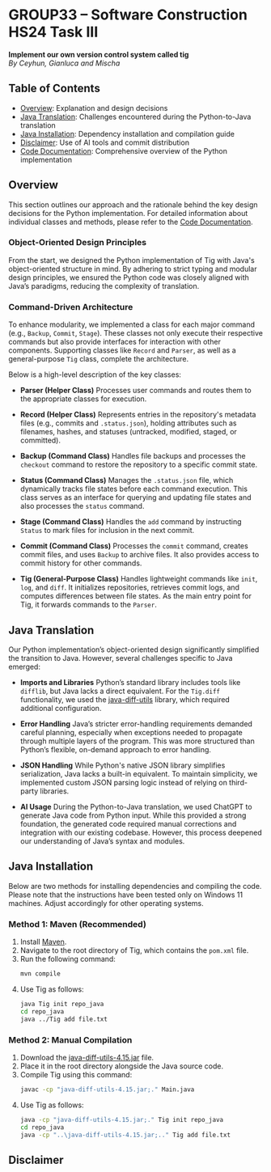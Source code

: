 # GROUP33 – Software Construction HS24 Task III
**Implement our own version control system called tig**\
*By Ceyhun, Gianluca and Mischa*

## Table of Contents
- [Overview](#overview): Explanation and design decisions
- [Java Translation](#java-translation): Challenges encountered during the Python-to-Java translation
- [Java Installation](#java-installation): Dependency installation and compilation guide
- [Disclaimer](#disclaimer): Use of AI tools and commit distribution
- [Code Documentation](#interpreter-documentation): Comprehensive overview of the Python implementation

## Overview
This section outlines our approach and the rationale behind the key design decisions for the Python implementation. For detailed information about individual classes and methods, please refer to the [Code Documentation](#code-documentation).

### Object-Oriented Design Principles
From the start, we designed the Python implementation of Tig with Java's object-oriented structure in mind. By adhering to strict typing and modular design principles, we ensured the Python code was closely aligned with Java’s paradigms, reducing the complexity of translation.

### Command-Driven Architecture
To enhance modularity, we implemented a class for each major command (e.g., `Backup`, `Commit`, `Stage`). These classes not only execute their respective commands but also provide interfaces for interaction with other components. Supporting classes like `Record` and `Parser`, as well as a general-purpose `Tig` class, complete the architecture.

Below is a high-level description of the key classes:

- **Parser (Helper Class)**
  Processes user commands and routes them to the appropriate classes for execution.

- **Record (Helper Class)**
  Represents entries in the repository's metadata files (e.g., commits and `.status.json`), holding attributes such as filenames, hashes, and statuses (untracked, modified, staged, or committed). 

- **Backup (Command Class)**
  Handles file backups and processes the `checkout` command to restore the repository to a specific commit state.

- **Status (Command Class)**
  Manages the `.status.json` file, which dynamically tracks file states before each command execution. This class serves as an interface for querying and updating file states and also processes the `status` command.

- **Stage (Command Class)**
  Handles the `add` command by instructing `Status` to mark files for inclusion in the next commit.

- **Commit (Command Class)**
  Processes the `commit` command, creates commit files, and uses `Backup` to archive files. It also provides access to commit history for other commands.

- **Tig (General-Purpose Class)**
  Handles lightweight commands like `init`, `log`, and `diff`. It initializes repositories, retrieves commit logs, and computes differences between file states. As the main entry point for Tig, it forwards commands to the `Parser`.

## Java Translation
Our Python implementation’s object-oriented design significantly simplified the transition to Java. However, several challenges specific to Java emerged:

- **Imports and Libraries**
  Python’s standard library includes tools like `difflib`, but Java lacks a direct equivalent. For the `Tig.diff` functionality, we used the [java-diff-utils](https://github.com/java-diff-utils/java-diff-utils) library, which required additional configuration.

- **Error Handling**
  Java’s stricter error-handling requirements demanded careful planning, especially when exceptions needed to propagate through multiple layers of the program. This was more structured than Python’s flexible, on-demand approach to error handling.

- **JSON Handling**
  While Python's native JSON library simplifies serialization, Java lacks a built-in equivalent. To maintain simplicity, we implemented custom JSON parsing logic instead of relying on third-party libraries.

- **AI Usage**
  During the Python-to-Java translation, we used ChatGPT to generate Java code from Python input. While this provided a strong foundation, the generated code required manual corrections and integration with our existing codebase. However, this process deepened our understanding of Java’s syntax and modules.

## Java Installation
Below are two methods for installing dependencies and compiling the code. Please note that the instructions have been tested only on Windows 11 machines. Adjust accordingly for other operating systems.

### Method 1: Maven (Recommended)
1. Install [Maven](https://maven.apache.org/install.html).
2. Navigate to the root directory of Tig, which contains the `pom.xml` file.
3. Run the following command:
   ```sh
   mvn compile
   ```
4. Use Tig as follows:
   ```sh
   java Tig init repo_java
   cd repo_java
   java ../Tig add file.txt
   ```

### Method 2: Manual Compilation
1. Download the [java-diff-utils-4.15.jar](https://repo1.maven.org/maven2/io/github/java-diff-utils/java-diff-utils/4.15/java-diff-utils-4.15.jar) file.
2. Place it in the root directory alongside the Java source code.
3. Compile Tig using this command:
   ```sh
   javac -cp "java-diff-utils-4.15.jar;." Main.java
   ```
4. Use Tig as follows:
   ```sh
   java -cp "java-diff-utils-4.15.jar;." Tig init repo_java
   cd repo_java
   java -cp "..\java-diff-utils-4.15.jar;.." Tig add file.txt
   ```

## Disclaimer